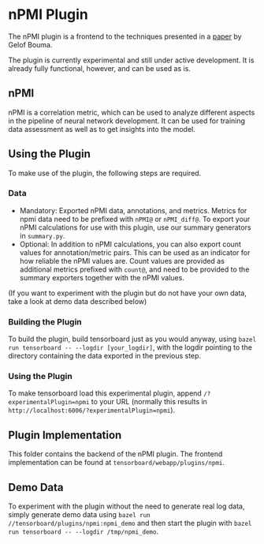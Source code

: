 # nPMI Plugin

The nPMI plugin is a frontend to the techniques presented in a [paper](https://svn.spraakdata.gu.se/repos/gerlof/pub/www/Docs/npmi-pfd.pdf) by Gelof Bouma.

The plugin is currently experimental and still under active development. It is already fully functional, however, and can be used as is.

## nPMI

nPMI is a correlation metric, which can be used to analyze different aspects in the pipeline of neural network development. It can be used for training data assessment as well as to get insights into the model.

## Using the Plugin

To make use of the plugin, the following steps are required.

### Data

- Mandatory: Exported nPMI data, annotations, and metrics. Metrics for npmi data need to be prefixed with `nPMI@` or `nPMI_diff@`. To export your nPMI calculations for use with this plugin, use our summary generators in `summary.py`.
- Optional: In addition to nPMI calculations, you can also export count values for annotation/metric pairs. This can be used as an indicator for how reliable the nPMI values are. Count values are provided as additional metrics prefixed with `count@`, and need to be provided to the summary exporters together with the nPMI values.

(If you want to experiment with the plugin but do not have your own data, take a look at demo data described below)

### Building the Plugin

To build the plugin, build tensorboard just as you would anyway, using `bazel run tensorboard -- --logdir [your_logdir]`, with the logdir pointing to the directory containing the data exported in the previous step.

### Using the Plugin

To make tensorboard load this experimental plugin, append `/?experimentalPlugin=npmi` to your URL (normally this results in `http://localhost:6006/?experimentalPlugin=npmi`).

## Plugin Implementation

This folder contains the backend of the nPMI plugin. The frontend implementation can be found at `tensorboard/webapp/plugins/npmi`.

## Demo Data

To experiment with the plugin without the need to generate real log data, simply generate demo data using `bazel run //tensorboard/plugins/npmi:npmi_demo` and then start the plugin with `bazel run tensorboard -- --logdir /tmp/npmi_demo`.
